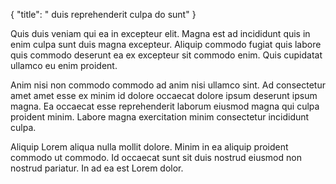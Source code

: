 {
  "title": " duis reprehenderit culpa do sunt"
}

Quis duis veniam qui ea in excepteur elit. Magna est ad incididunt quis in enim culpa sunt duis magna excepteur. Aliquip commodo fugiat quis labore quis commodo deserunt ea ex excepteur sit commodo enim. Quis cupidatat ullamco eu enim proident.

Anim nisi non commodo commodo ad anim nisi ullamco sint. Ad consectetur amet amet esse ex minim id dolore occaecat dolore ipsum deserunt ipsum magna. Ea occaecat esse reprehenderit laborum eiusmod magna qui culpa proident minim. Labore magna exercitation minim consectetur incididunt culpa.

Aliquip Lorem aliqua nulla mollit dolore. Minim in ea aliquip proident commodo ut commodo. Id occaecat sunt sit duis nostrud eiusmod non nostrud pariatur. In ad ea est Lorem dolor.